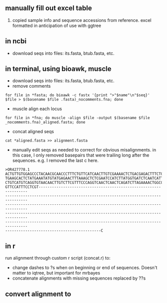 ## manually fill out excel table

1. copied sample info and sequence accessions from reference. excel formatted in anticipation of use with ggtree 

## in ncbi 

* download seqs into files: its.fasta, btub.fasta, etc.

## in terminal, using bioawk, muscle

* download seqs into files: its.fasta, btub.fasta, etc.
* remove comments

```
for file in *fasta; do bioawk -c fastx '{print ">"$name"\n"$seq}' $file > $(basename $file .fasta)_nocomments.fna; done
```

*  muscle align each locus

```
for file in *fna; do muscle -align $file -output $(basename $file _nocomments.fna)_aligned.fasta; done
```

*  concat aligned seqs 

```
cat *aligned.fasta >> alignment.fasta
```

* manually edit seqs as needed to correct for obvious misalignments. in this case, I only removed basepairs that were trailing long after the sequences. e.g. I removed the last c here. 

```
>OR427778.1
ACTGTTGTGGAGCCCTACAACGCAACCCTTTCTGTTCATCAACTTGTCGAAAACTCTGACGAGACTTTCTGTATTGACAA
TGAAGCACTCTATGAAATATGTATGAGAACTTTAAAGCTCTCGAATCCATCTTATGGTGATCTCAATCATTTGGTATCTG
CTGTCATGTCAGGTGTAACAACTTGTCTTCGTTTCCCAGGTCAACTCAACTCAGATCTTAGAAAACTGGCGGTTAACATG
GTTCCATTTCCTCGT-----------------------------------------------------------------
--------------------------------------------------------------------------------
--------------------------------------------------------------------------------
--------------------------------------------------------------------------------
--------------------------------------------------------------------------------
-------------------------------------------C
```

## in r

run alignment through custom r script (concat.r) to: 
* change dashes to ?s when on beginning or end of sequences. Doesn't matter to iqtree, but important for mrbayes
* concatenate alignments with missing sequences replaced by ??s

## convert alignment to 



